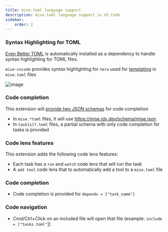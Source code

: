 ```yaml
---
title: mise.toml language support
description: mise.toml language support in VS Code
sidebar:
    order: 2
---
```


### Syntax Highlighting for TOML

[Even Better TOML](https://marketplace.visualstudio.com/items?itemName=tamasfe.even-better-toml)
is automatically installed as a dependency to handle syntax highlighting for
TOML files.

`mise-vscode` provides syntax highlighting for `tera` used for
[templating](https://mise.jdx.dev/templates.html) in `mise.toml` files

![image](https://github.com/user-attachments/assets/8654329a-1f8d-4d06-98af-064c8e4c622d)

### Code completion

This extension will
[provide two JSON schemas](https://marketplace.visualstudio.com/items?itemName=tamasfe.even-better-toml#completion-and-validation-with-json-schema)
for code completion

- In `mise.*toml` files, it will use https://mise.jdx.dev/schema/mise.json
- In `task[s]?.toml` files, a partial schema with only code completion for tasks
  is provided

### Code lens features

This extension adds the following code lens features:

- Each task has a `run` and `watch` code lens that will run the task
- A `add tool` code lens that to automatically add a tool to a `mise.toml` file

### Code completion

- Code completion is provided for `depends = ["task_name"]`

### Code navigation

- Cmd/Ctrl+Click on an included file will open that file (example:
  `include = ["tasks.toml"`])

